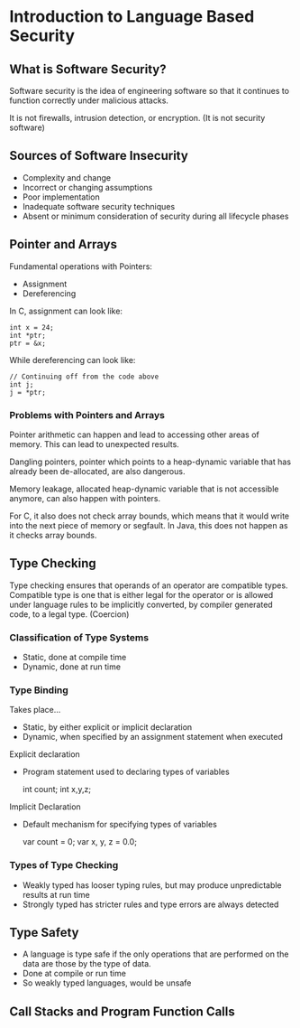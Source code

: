 # Introduction to Language Based Security

## What is Software Security?

Software security is the idea of engineering software so that it continues to function correctly under malicious attacks.

It is not firewalls, intrusion detection, or encryption. (It is not security software)

## Sources of Software Insecurity

- Complexity and change
- Incorrect or changing assumptions
- Poor implementation
- Inadequate software security techniques 
- Absent or minimum consideration of security during all lifecycle phases

## Pointer and Arrays

Fundamental operations with Pointers:
- Assignment
- Dereferencing

In C, assignment can look like:

    int x = 24;
    int *ptr;
    ptr = &x;

While dereferencing can look like:

    // Continuing off from the code above
    int j;
    j = *ptr;

### Problems with Pointers and Arrays

Pointer arithmetic can happen and lead to accessing other areas of memory. This can lead to unexpected results.

Dangling pointers, pointer which points to a heap-dynamic variable that has already been de-allocated, are also dangerous.

Memory leakage, allocated heap-dynamic variable that is not accessible anymore, can also happen with pointers.

For C, it also does not check array bounds, which means that it would write into the next piece of memory or segfault. In Java, this does not happen as it checks array bounds.

## Type Checking

Type checking ensures that operands of an operator are compatible types. Compatible type is one that is either legal for the operator or is allowed under language rules to be implicitly converted, by compiler generated code, to a legal type. (Coercion)

### Classification of Type Systems

- Static, done at compile time
- Dynamic, done at run time

### Type Binding

Takes place...
- Static, by either explicit or implicit declaration
- Dynamic, when specified by an assignment statement when executed

Explicit declaration
- Program statement used to declaring types of variables

    int count;
    int x,y,z;

Implicit Declaration
- Default mechanism for specifying types of variables

    var count = 0;
    var x, y, z = 0.0;

### Types of Type Checking
- Weakly typed has looser typing rules, but may produce unpredictable results at run time
- Strongly typed has stricter rules and type errors are always detected

## Type Safety
- A language is type safe if the only operations that are performed on the data are those by the type of data.
- Done at compile or run time
- So weakly typed languages, would be unsafe

## Call Stacks and Program Function Calls
